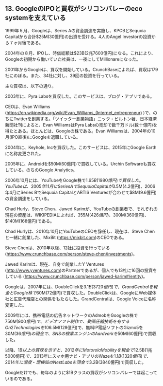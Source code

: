 ## 13. GoogleのIPOと買収がシリコンバレーのeco systemを支えている

1999年６月、Googleは、Series Aの資金調達を実施し、KPCBとSequoia Capitalから合計$25M(30億円)の出資を受ける。4人のAngel Investorの投資から７ヶ月後である。

2004年の８月、IPOし、時価総額は$23B(2兆7600億円)になる。これにより、Googleの初期から働いていた社員は、一夜にしてMillionareになった。

2001年からGoogleは、買収を開始している。CrunchBaseによれば、買収は179社にのぼる。また、34社に対し、39回の投資を行っている。

主な買収は、以下の通り。

2003年に、Pyra Labsを買収した。このサービスは、ブログ・アプリである。

CEOは、Evan Williams (https://en.wikipedia.org/wiki/Evan_Williams_(Internet_entrepreneur) )で、のちにTwitterを創業する。「ツイッター創業物語」ニック・ビルトン著、日本経済新聞社刊によると、Evan WilliamsはPyra Labsの売却で数千万ドル(数十億円)を得たとある。ほとんどは、Googleの株である。Evan Williamsは、2004年の10月(IPO直後)にGoogleを退職している。

2004年に、Keyhole, Incを買収した。このサービスは、2015年にGoogle Earthに名称変更された。

2005年に、Androidを$50M(60億円)で買収している。Urchin Softwareも買収している。のちのGoogle Analytics。

2006年10月には、YouTubeをGoogle株で$1.65B(1980億円)で買収した。
YouTubeは、2005年11月にSeries AでSequoia Capitalが$3.5M(4.2億円)、2006年4月にSeries BでSequoia CapitalとARTIS Venturesが合わせて$8M(9.6億円)の資金調達をしている。

Chad Hurly、Steve Chen、Jawed Karimが、YouTubeの創業者で、それぞれの現在の資産は、WIKIPEDIAによれば、$355M(426億円)、$300M(360億円)、$140M(168億円)である。

Chad Hurlyは、2010年10月にYouTubeのCEOを辞任し、現在は、Steve Chenと一緒に創業した、MixBit (https://mixbit.com)のCEOである。

Steve Chenは、2010年以降、12社に投資を行っている (https://www.crunchbase.com/person/steve-chen/investments)。

Jawed Karimは、現在、自身で創業したY Ventures (http://www.yventures.com)のPartnerであるが、個人でも13社に16回の投資をしている (https://www.crunchbase.com/person/jawed-karim#/entity)。

Googleは、2007年には、DoubleClickを$3.1B(3720億円)で、GrandCentralを現金とGoogle株で$60M(72億円)で買収した。DoubleClickは、GoogleにWeb媒体社と広告代理店との関係をもたらした。GrandCentralは、Google Voiceに名称変更した。

2009年には、携帯電話の広告ネットワークのAdmobをGoogleの株で$750M(900億円)で、ビデオソフト制作で、動画圧縮技術を有するOn2 Technologiesを$106.5M(128億円)で、無料IP電話ソフトのGizmo5を$30M(36億円)の現金で、SNSの検索エンジンのAardvarkを$50M(60億円)で買収した。

以降、$1B以上の買収を示すと、2012年にMotorola Mobilityを現金で$12.5B(1兆5000億円)で、2013年にスマホ用ナビ・アプリのWazeを$1.1B(1320億円)で、2014年に温度・煙検知のNest Labsを現金で$3.2B(3840億円)で買収した。

Googleだけでも、毎年のように$1Bクラスの買収がシリコンバレーでは起こっているのである。

